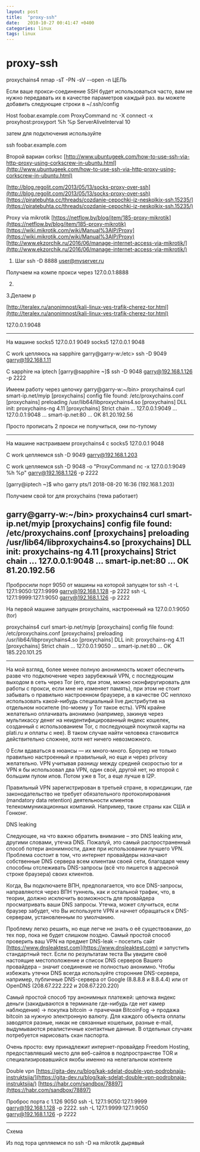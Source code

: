 ```yaml
---
layout: post
title:  "proxy-ssh"
date:   2010-10-27 00:41:47 +0400
categories: linux
tags: linux
---
```


# proxy-ssh
proxychains4 nmap -sT -PN -sV --open -n ЦЕЛЬ


Если ваше прокси-соединение SSH будет использоваться часто, вам не нужно передавать их в качестве параметров каждый раз. вы можете добавить следующие строки в ~/.ssh/config

Host foobar.example.com
    ProxyCommand          nc -X connect -x proxyhost:proxyport %h %p
    ServerAliveInterval   10

затем для подключения используйте

ssh foobar.example.com

Второй вариан corksc
[http://www.ubuntugeek.com/how-to-use-ssh-via-http-proxy-using-corkscrew-in-ubuntu.html](http://www.ubuntugeek.com/how-to-use-ssh-via-http-proxy-using-corkscrew-in-ubuntu.html)



[http://blog.regolit.com/2013/05/13/socks-proxy-over-ssh](http://blog.regolit.com/2013/05/13/socks-proxy-over-ssh)
[https://piratebuhta.cc/threads/cozdanie-cepochki-iz-neskolkix-ssh.15235/](https://piratebuhta.cc/threads/cozdanie-cepochki-iz-neskolkix-ssh.15235/)


Proxy via mikrotik
[https://netflow.by/blog/item/185-proxy-mikrotik](https://netflow.by/blog/item/185-proxy-mikrotik)
[https://wiki.mikrotik.com/wiki/Manual%3AIP/Proxy](https://wiki.mikrotik.com/wiki/Manual%3AIP/Proxy)
[http://www.ekzorchik.ru/2016/06/manage-internet-access-via-mikrotik/](http://www.ekzorchik.ru/2016/06/manage-internet-access-via-mikrotik/)


1. Шаг 
ssh -D 8888 user@myserver.ru

Получаем на компе прокси через 127.0.0.1:8888

2.

3.Делаем p



[http://teralex.ru/anonimnost/kali-linux-ves-trafik-cherez-tor.html](http://teralex.ru/anonimnost/kali-linux-ves-trafik-cherez-tor.html)

127.0.0.1:9048
















---------------------------------
На машине
socks5  127.0.0.1 9049
socks5  127.0.0.1 9048


С work цепляюсь на sapphire
garry@garry-w:/etc> ssh -D 9049 garry@192.168.1.11

C sapphire на iptech
[garry@sapphire ~]$ ssh -D 9048 garry@192.168.1.126 -p 2222

Имеем работу через цепочку
garry@garry-w:~/bin> proxychains4 curl smart-ip.net/myip
[proxychains] config file found: /etc/proxychains.conf
[proxychains] preloading /usr/lib64/libproxychains4.so
[proxychains] DLL init: proxychains-ng 4.11
[proxychains] Strict chain  ...  127.0.0.1:9049  ...  127.0.0.1:9048  ...  smart-ip.net:80  ...  OK
81.20.192.56

Просто прописать 2 прокси не получиться, они по-тупому

---------------------------------------
На машине настраиваем proxychains4 c 
socks5  127.0.0.1 9048

C work цепляемся
ssh -D 9049 garry@192.168.1.203

С work цепляемся
ssh -D 9048 -o "ProxyCommand nc -x 127.0.0.1:9049 %h %p" garry@192.168.1.126 -p 2222

[garry@iptech ~]$ who
garry    pts/1        2018-08-20 16:36 (192.168.1.203)

Получаем свой tor для proxychains (тема работает)

garry@garry-w:~/bin> proxychains4 curl smart-ip.net/myip
[proxychains] config file found: /etc/proxychains.conf
[proxychains] preloading /usr/lib64/libproxychains4.so
[proxychains] DLL init: proxychains-ng 4.11
[proxychains] Strict chain  ...  127.0.0.1:9048  ...  smart-ip.net:80  ...  OK
81.20.192.56
---------------------------------------------------------------------------------------------------------------------------------------------------------------
Пробросили порт 9050 от машины на которой запущен tor
 ssh -t -L 127.1:9050:127.1:9999 garry@192.168.1.128 -p 2222 ssh -L 127.1:9999:127.1:9050 garry@192.168.1.126 -p 2222
 
 На первой машине запущен proxychains, настроенный на 127.0.0.1:9050 (tor)

 proxychains4 curl smart-ip.net/myip
[proxychains] config file found: /etc/proxychains.conf
[proxychains] preloading /usr/lib64/libproxychains4.so
[proxychains] DLL init: proxychains-ng 4.11
[proxychains] Strict chain  ...  127.0.0.1:9050  ...  smart-ip.net:80  ...  OK
185.220.101.25

-------------------------------------------------------------------------------------------------------------------------------------------------------------

На мой взгляд, более менее полную анонимность может обеспечить разве что подключение через зарубежный VPN, с последующим выходом в сеть через Tor (его, при этом, можно сконфиругировать для работы с прокси, если мне не изменяет память), при этом не стоит забывать о правильно настроенном браузере, а в качестве ОС неплохо использовать какой-нибудь специальный live дистрибутив на отдельном носителе (по-моему у Tor такое есть).
VPN крайне желательно оплачивать анонимно (например, закинув через мультикассу денег на неидентифицированный яндекс кошелек, созданный с использованием Tor, с последующей покупкой карты на plati.ru и оплаты с нее). В таком случае найти человека становится действительно сложнее, хотя нет ничего невозможного.



0 Если вдаваться в нюансы — их много-много. Броузер не только правильно настроенный и правильный, но еще и через privoxy желательно. VPN учитывая разницу между средней скоростью tor и VPN я бы использовал два VPN, один свой, другой нет, но второй с большим пулом ипов. Потом уже в Tor, а еще лучше в I2P.



Правильный VPN зарегистрирован в третьей стране, в юрисдикции, где законодательство не требует обязательного протоколирования (mandatory data retention) деятельности клиентов телекоммуникационных компаний. Например, такие страны как США и Гонконг. 


 DNS leaking

Следующее, на что важно обратить внимание – это DNS leaking или, другими словами, утечка DNS. Пожалуй, это самый распространенный способ потери анонимности, даже при использовании лучшего VPN. Проблема состоит в том, что интернет провайдеры назначают собственные DNS сервера всем клиентам своей сети, благодаря чему способны отслеживать DNS-запросы (всё что пишется в адресной строке браузера) своих клиентов. 

Когда, Вы подключаете ВПН, предполагается, что все DNS-запросы, направляются через ВПН туннель, как и остальной трафик, что, в теории, должно исключить возможность для провайдера просматривать ваши DNS запросы. Утечка, может случиться, если браузер забудет, что Вы используете VPN и начнет обращаться к DNS-серверам, установленным по умолчанию.

Проблему легко решить, но еще легче не знать о её существовании, до тех пор, пока не будет слишком поздно. Самый простой способ проверить ваш VPN на предмет DNS-leak – посетить сайт [https://www.dnsleaktest.com](https://www.dnsleaktest.com) и запустить стандартный тест. Если по результатам теста Вы увидите своё настоящие местоположение и список DNS серверов Вашего провайдера – значит соединение не полностью анонимно. Чтобы избежать утечки DNS всегда используйте сторонние DNS-сервера, например, публичные DNS-сервера от Google (8.8.8.8 и 8.8.4.4) или от OpenDNS (208.67.222.222 и 208.67.220.220)




Самый простой способ тру анонимных платежей: цепочка яндекс деньги (закидываются в терминале где-нибудь где нет камер наблюдения) -> покупка bitcoin -> прачечная BitcoinFog -> продажа bitcoin за нужную электронную валюту. Для каждого объекта оплаты заводятся разные, никак не связанные кошельки, разные e-mail, выдумываются реалистичные контактные данные. В отдельных случаях потребуется нарисовать скан паспорта.



Очень просто: ему принадлежит интернет-провайдер Freedom Hosting, предоставлявший место для веб-сайтов в подпространстве TOR и специализировавшийся якобы именно на нелегальном контенте


Double vpn
[https://gita-dev.ru/blog/kak-sdelat-double-vpn-podrobnaja-instruktsija/](https://gita-dev.ru/blog/kak-sdelat-double-vpn-podrobnaja-instruktsija/)
[https://habr.com/sandbox/78897](https://habr.com/sandbox/78897)


Проброс порта с 1.126 9050
ssh -L 127.1:9050:127.1:9999 garry@192.168.1.128 -p 2222. ssh -L 127.1:9999:127.1:9050 garry@192.168.1.126 -p 2222






------------------------------------------------------
Схема

Из под тора цепляемся по ssh -D на mikrotik дырявый
